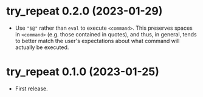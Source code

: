 # try_repeat 0.2.0 (2023-01-29)

* Use `"$@"` rather than `eval` to execute `<command>`. This preserves spaces
  in `<command>` (e.g. those contained in quotes), and thus, in general, tends
  to better match the user's expectations about what command will actually be
  executed.


# try_repeat 0.1.0 (2023-01-25)

* First release.
